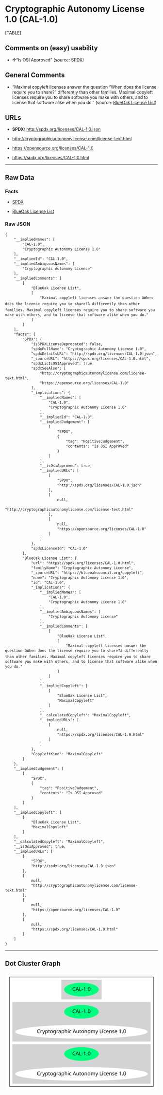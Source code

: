 Cryptographic Autonomy License 1.0 (CAL-1.0)
============================================

[TABLE]

Comments on (easy) usability
----------------------------

-   **↑**“Is OSI Approved” (source:
    [SPDX](https://spdx.org/licenses/CAL-1.0.html "SPDX"))

General Comments
----------------

-   “Maximal copyleft licenses answer the question “When does the
    license require you to share?” differently than other families.
    Maximal copyleft licenses require you to share software you make
    with others, and to license that software alike when you do.”
    (source: [BlueOak License
    List](https://blueoakcouncil.org/copyleft "BlueOak License List"))

URLs
----

-   **SPDX:** http://spdx.org/licenses/CAL-1.0.json

-   http://cryptographicautonomylicense.com/license-text.html

-   https://opensource.org/licenses/CAL-1.0

-   https://spdx.org/licenses/CAL-1.0.html

------------------------------------------------------------------------

Raw Data
--------

### Facts

-   [SPDX](https://spdx.org/licenses/CAL-1.0.html "SPDX")

-   [BlueOak License
    List](https://blueoakcouncil.org/copyleft "BlueOak License List")

### Raw JSON

    {
        "__impliedNames": [
            "CAL-1.0",
            "Cryptographic Autonomy License 1.0"
        ],
        "__impliedId": "CAL-1.0",
        "__impliedAmbiguousNames": [
            "Cryptographic Autonomy License"
        ],
        "__impliedComments": [
            [
                "BlueOak License List",
                [
                    "Maximal copyleft licenses answer the question âWhen does the license require you to share?â differently than other families. Maximal copyleft licenses require you to share software you make with others, and to license that software alike when you do."
                ]
            ]
        ],
        "facts": {
            "SPDX": {
                "isSPDXLicenseDeprecated": false,
                "spdxFullName": "Cryptographic Autonomy License 1.0",
                "spdxDetailsURL": "http://spdx.org/licenses/CAL-1.0.json",
                "_sourceURL": "https://spdx.org/licenses/CAL-1.0.html",
                "spdxLicIsOSIApproved": true,
                "spdxSeeAlso": [
                    "http://cryptographicautonomylicense.com/license-text.html",
                    "https://opensource.org/licenses/CAL-1.0"
                ],
                "_implications": {
                    "__impliedNames": [
                        "CAL-1.0",
                        "Cryptographic Autonomy License 1.0"
                    ],
                    "__impliedId": "CAL-1.0",
                    "__impliedJudgement": [
                        [
                            "SPDX",
                            {
                                "tag": "PositiveJudgement",
                                "contents": "Is OSI Approved"
                            }
                        ]
                    ],
                    "__isOsiApproved": true,
                    "__impliedURLs": [
                        [
                            "SPDX",
                            "http://spdx.org/licenses/CAL-1.0.json"
                        ],
                        [
                            null,
                            "http://cryptographicautonomylicense.com/license-text.html"
                        ],
                        [
                            null,
                            "https://opensource.org/licenses/CAL-1.0"
                        ]
                    ]
                },
                "spdxLicenseId": "CAL-1.0"
            },
            "BlueOak License List": {
                "url": "https://spdx.org/licenses/CAL-1.0.html",
                "familyName": "Cryptographic Autonomy License",
                "_sourceURL": "https://blueoakcouncil.org/copyleft",
                "name": "Cryptographic Autonomy License 1.0",
                "id": "CAL-1.0",
                "_implications": {
                    "__impliedNames": [
                        "CAL-1.0",
                        "Cryptographic Autonomy License 1.0"
                    ],
                    "__impliedAmbiguousNames": [
                        "Cryptographic Autonomy License"
                    ],
                    "__impliedComments": [
                        [
                            "BlueOak License List",
                            [
                                "Maximal copyleft licenses answer the question âWhen does the license require you to share?â differently than other families. Maximal copyleft licenses require you to share software you make with others, and to license that software alike when you do."
                            ]
                        ]
                    ],
                    "__impliedCopyleft": [
                        [
                            "BlueOak License List",
                            "MaximalCopyleft"
                        ]
                    ],
                    "__calculatedCopyleft": "MaximalCopyleft",
                    "__impliedURLs": [
                        [
                            null,
                            "https://spdx.org/licenses/CAL-1.0.html"
                        ]
                    ]
                },
                "CopyleftKind": "MaximalCopyleft"
            }
        },
        "__impliedJudgement": [
            [
                "SPDX",
                {
                    "tag": "PositiveJudgement",
                    "contents": "Is OSI Approved"
                }
            ]
        ],
        "__impliedCopyleft": [
            [
                "BlueOak License List",
                "MaximalCopyleft"
            ]
        ],
        "__calculatedCopyleft": "MaximalCopyleft",
        "__isOsiApproved": true,
        "__impliedURLs": [
            [
                "SPDX",
                "http://spdx.org/licenses/CAL-1.0.json"
            ],
            [
                null,
                "http://cryptographicautonomylicense.com/license-text.html"
            ],
            [
                null,
                "https://opensource.org/licenses/CAL-1.0"
            ],
            [
                null,
                "https://spdx.org/licenses/CAL-1.0.html"
            ]
        ]
    }

------------------------------------------------------------------------

Dot Cluster Graph
-----------------

![](../dot/CAL-1.0.svg "dot")